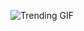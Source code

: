 ![Trending GIF](https://media0.giphy.com/media/v1.Y2lkPThiYjIxNzcycHJ0ZmU5c2ZkZmI1b2JoYTh3d3g0cXExMnVzbnE0MDQ5aGUxZ2FyNSZlcD12MV9naWZzX3NlYXJjaCZjdD1n/MT5UUV1d4CXE2A37Dg/giphy.gif)
